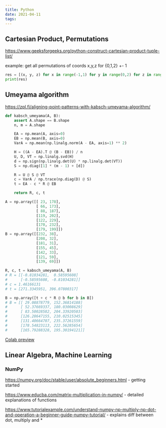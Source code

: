 ```yaml
---
title: Python
date: 2021-04-11
tags:
---
```


## Cartesian Product, Permutations

https://www.geeksforgeeks.org/python-construct-cartesian-product-tuple-list/

example: get all permutations of coords x,y,z for {0,1,2} +- 1

```python
res = [(x, y, z) for x in range(-1,1) for y in range(0,2) for z in range(1,3)] 
print(res)
```

## Umeyama algorithm

https://zpl.fi/aligning-point-patterns-with-kabsch-umeyama-algorithm/

```python
def kabsch_umeyama(A, B):
    assert A.shape == B.shape
    n, m = A.shape

    EA = np.mean(A, axis=0)
    EB = np.mean(B, axis=0)
    VarA = np.mean(np.linalg.norm(A - EA, axis=1) ** 2)

    H = ((A - EA).T @ (B - EB)) / n
    U, D, VT = np.linalg.svd(H)
    d = np.sign(np.linalg.det(U) * np.linalg.det(VT))
    S = np.diag([1] * (m - 1) + [d])

    R = U @ S @ VT
    c = VarA / np.trace(np.diag(D) @ S)
    t = EA - c * R @ EB

    return R, c, t

A = np.array([[ 23, 178],
              [ 66, 173],
              [ 88, 187],
              [119, 202],
              [122, 229],
              [170, 232],
              [179, 199]])
B = np.array([[232, 38],
              [208, 32],
              [181, 31],
              [155, 45],
              [142, 33],
              [121, 59],
              [139, 69]])

R, c, t = kabsch_umeyama(A, B)
# R = [[-0.81034281,  0.58595608]
#      [-0.58595608, -0.81034281]]
# c = 1.46166131
# t = [271.3345951, 396.07800317]

B = np.array([t + c * R @ b for b in B])
# B = [[ 29.08878779, 152.36814188]
#      [ 52.37669337, 180.03008629]
#      [ 83.50028582, 204.33920503]
#      [126.28647155, 210.02515345]
#      [131.40664707, 235.37261559]
#      [178.54823113, 222.56285654]
#      [165.79288328, 195.30194121]]
```

[Colab preview](https://colab.research.google.com/drive/1QmLL-0_FofDoJgtbCVlGdSZUxZA-K6ho?usp=sharing)

## Linear Algebra, Machine Learning

### NumPy

https://numpy.org/doc/stable/user/absolute_beginners.html - getting started

https://www.educba.com/matrix-multiplication-in-numpy/ - detailed explanations of functions

https://www.tutorialexample.com/understand-numpy-np-multiply-np-dot-and-operation-a-beginner-guide-numpy-tutorial/ - explains diff between dot, multiply and *

